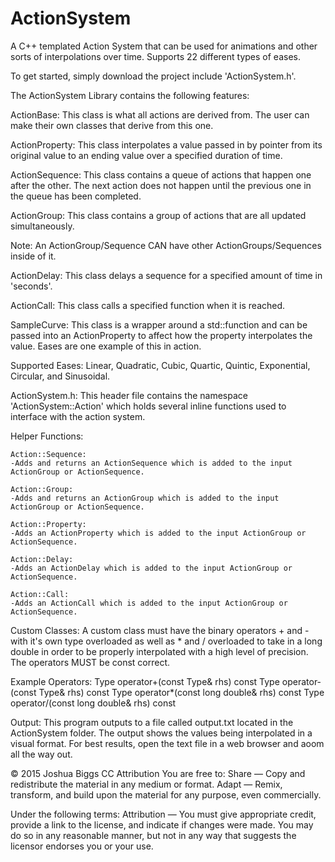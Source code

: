 # ActionSystem
A C++ templated Action System that can be used for animations and other sorts of interpolations over time. Supports 22 different types of eases.

To get started, simply download the project include 'ActionSystem.h'.

The ActionSystem Library contains the following features:

ActionBase:
    This class is what all actions are derived from. The user can make
    their own classes that derive from this one.

ActionProperty:
    This class interpolates a value passed in by pointer from its original
    value to an ending value over a specified duration of time.

ActionSequence:
    This class contains a queue of actions that happen one after the other.
    The next action does not happen until the previous one in the queue has
    been completed.

ActionGroup:
    This class contains a group of actions that are all updated simultaneously.

Note: An ActionGroup/Sequence CAN have other ActionGroups/Sequences inside of it.

ActionDelay:
    This class delays a sequence for a specified amount of time in 'seconds'.

ActionCall:
    This class calls a specified function when it is reached.

SampleCurve:
    This class is a wrapper around a std::function and can be passed into an 
    ActionProperty to affect how the property interpolates the value.
    Eases are one example of this in action.

Supported Eases:
    Linear, Quadratic, Cubic, Quartic, Quintic, Exponential, Circular, and Sinusoidal.

ActionSystem.h:
    This header file contains the namespace 'ActionSystem::Action' which holds
    several inline functions used to interface with the action system.

Helper Functions:

    Action::Sequence:
    -Adds and returns an ActionSequence which is added to the input ActionGroup or ActionSequence.

    Action::Group:
    -Adds and returns an ActionGroup which is added to the input ActionGroup or ActionSequence.

    Action::Property:
    -Adds an ActionProperty which is added to the input ActionGroup or ActionSequence.

    Action::Delay:
    -Adds an ActionDelay which is added to the input ActionGroup or ActionSequence.

    Action::Call:
    -Adds an ActionCall which is added to the input ActionGroup or ActionSequence.

Custom Classes:
    A custom class must have the binary operators + and - with it's own type
    overloaded as well as * and / overloaded to take in a long double in order
    to be properly interpolated with a high level of precision. The operators
    MUST be const correct.

Example Operators:
    Type operator+(const Type& rhs) const
    Type operator-(const Type& rhs) const
    Type operator*(const long double& rhs) const
    Type operator/(const long double& rhs) const

Output:
    This program outputs to a file called output.txt located in the ActionSystem 
    folder. The output shows the values being interpolated in a visual format.
    For best results, open the text file in a web browser and aoom all the way out.


© 2015 Joshua Biggs CC Attribution
You are free to:
    Share — Copy and redistribute the material in any medium or format.
    Adapt — Remix, transform, and build upon the material
            for any purpose, even commercially.

Under the following terms:
    Attribution — You must give appropriate credit, provide a link to the license, 
                  and indicate if changes were made. You may do so in any reasonable 
                  manner, but not in any way that suggests the licensor endorses you 
                  or your use.
